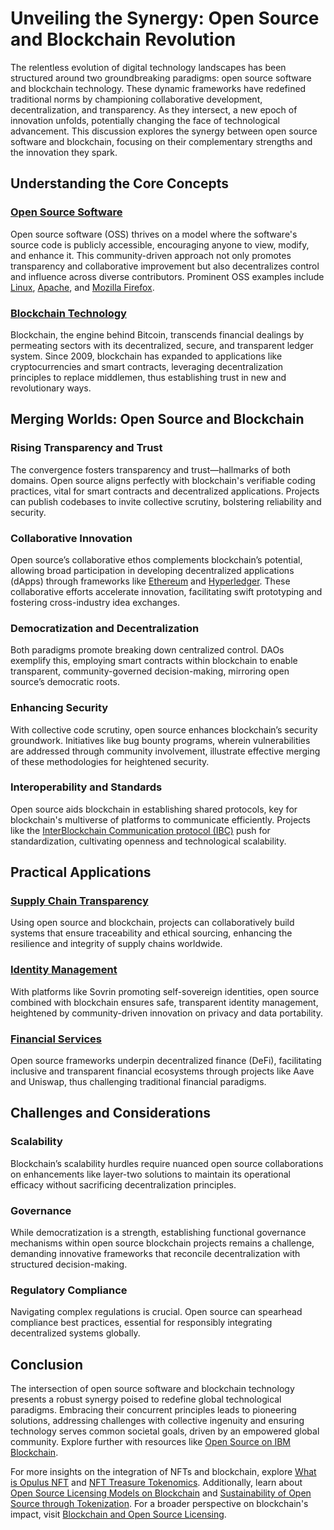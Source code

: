 # Unveiling the Synergy: Open Source and Blockchain Revolution

The relentless evolution of digital technology landscapes has been structured around two groundbreaking paradigms: open source software and blockchain technology. These dynamic frameworks have redefined traditional norms by championing collaborative development, decentralization, and transparency. As they intersect, a new epoch of innovation unfolds, potentially changing the face of technological advancement. This discussion explores the synergy between open source software and blockchain, focusing on their complementary strengths and the innovation they spark.

## Understanding the Core Concepts

### [Open Source Software](https://opensource.com/resources/what-open-source)

Open source software (OSS) thrives on a model where the software's source code is publicly accessible, encouraging anyone to view, modify, and enhance it. This community-driven approach not only promotes transparency and collaborative improvement but also decentralizes control and influence across diverse contributors. Prominent OSS examples include [Linux](https://www.linux.org/), [Apache](https://www.apache.org/), and [Mozilla Firefox](https://www.mozilla.org/en-US/firefox/new/).

### [Blockchain Technology](https://www.ibm.com/blockchain/what-is-blockchain)

Blockchain, the engine behind Bitcoin, transcends financial dealings by permeating sectors with its decentralized, secure, and transparent ledger system. Since 2009, blockchain has expanded to applications like cryptocurrencies and smart contracts, leveraging decentralization principles to replace middlemen, thus establishing trust in new and revolutionary ways.

## Merging Worlds: Open Source and Blockchain

### Rising Transparency and Trust

The convergence fosters transparency and trust—hallmarks of both domains. Open source aligns perfectly with blockchain's verifiable coding practices, vital for smart contracts and decentralized applications. Projects can publish codebases to invite collective scrutiny, bolstering reliability and security.

### Collaborative Innovation

Open source’s collaborative ethos complements blockchain’s potential, allowing broad participation in developing decentralized applications (dApps) through frameworks like [Ethereum](https://ethereum.org/) and [Hyperledger](https://www.hyperledger.org/). These collaborative efforts accelerate innovation, facilitating swift prototyping and fostering cross-industry idea exchanges.

### Democratization and Decentralization

Both paradigms promote breaking down centralized control. DAOs exemplify this, employing smart contracts within blockchain to enable transparent, community-governed decision-making, mirroring open source’s democratic roots.

### Enhancing Security

With collective code scrutiny, open source enhances blockchain’s security groundwork. Initiatives like bug bounty programs, wherein vulnerabilities are addressed through community involvement, illustrate effective merging of these methodologies for heightened security.

### Interoperability and Standards

Open source aids blockchain in establishing shared protocols, key for blockchain's multiverse of platforms to communicate efficiently. Projects like the [InterBlockchain Communication protocol (IBC)](https://cosmos.network/ibc/) push for standardization, cultivating openness and technological scalability.

## Practical Applications

### [Supply Chain Transparency](https://www.hyperledger.org/learn/supply-chain)

Using open source and blockchain, projects can collaboratively build systems that ensure traceability and ethical sourcing, enhancing the resilience and integrity of supply chains worldwide.

### [Identity Management](https://sovrin.org/)

With platforms like Sovrin promoting self-sovereign identities, open source combined with blockchain ensures safe, transparent identity management, heightened by community-driven innovation on privacy and data portability.

### [Financial Services](https://aave.com/)

Open source frameworks underpin decentralized finance (DeFi), facilitating inclusive and transparent financial ecosystems through projects like Aave and Uniswap, thus challenging traditional financial paradigms.

## Challenges and Considerations

### Scalability

Blockchain’s scalability hurdles require nuanced open source collaborations on enhancements like layer-two solutions to maintain its operational efficacy without sacrificing decentralization principles.

### Governance

While democratization is a strength, establishing functional governance mechanisms within open source blockchain projects remains a challenge, demanding innovative frameworks that reconcile decentralization with structured decision-making.

### Regulatory Compliance

Navigating complex regulations is crucial. Open source can spearhead compliance best practices, essential for responsibly integrating decentralized systems globally.

## Conclusion

The intersection of open source software and blockchain technology presents a robust synergy poised to redefine global technological paradigms. Embracing their concurrent principles leads to pioneering solutions, addressing challenges with collective ingenuity and ensuring technology serves common societal goals, driven by an empowered global community. Explore further with resources like [Open Source on IBM Blockchain](https://developer.ibm.com/topics/blockchain/open-source/).

For more insights on the integration of NFTs and blockchain, explore [What is Opulus NFT](https://www.license-token.com/wiki/what-is-opulus-nft) and [NFT Treasure Tokenomics](https://www.license-token.com/wiki/nft-treasure-tokenomics). Additionally, learn about [Open Source Licensing Models on Blockchain](https://www.license-token.com/wiki/open-source-licensing-models-on-blockchain) and [Sustainability of Open Source through Tokenization](https://www.license-token.com/wiki/sustainability-of-open-source-through-tokenization). For a broader perspective on blockchain's impact, visit [Blockchain and Open Source Licensing](https://www.license-token.com/wiki/blockchain-and-open-source-licensing).